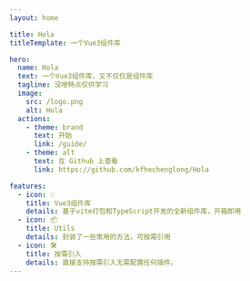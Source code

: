 ```yaml
---
layout: home

title: Hola
titleTemplate: 一个Vue3组件库

hero:
  name: Hola
  text: 一个Vue3组件库，又不仅仅是组件库
  tagline: 没啥特点仅供学习
  image:
    src: /logo.png
    alt: Hola
  actions:
    - theme: brand
      text: 开始
      link: /guide/
    - theme: alt
      text: 在 Github 上查看
      link: https://github.com/kfhechenglong/Hola

features:
  - icon: 💡
    title: Vue3组件库
    details: 基于vite打包和TypeScript开发的全新组件库，开箱即用
  - icon: 📦
    title: Utils
    details: 封装了一些常用的方法，可按需引用
  - icon: 🛠️
    title: 按需引入
    details: 直接支持按需引入无需配置任何插件。
---
```


